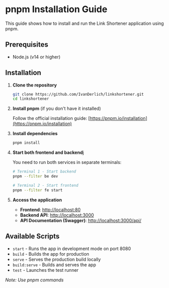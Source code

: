 # pnpm Installation Guide

This guide shows how to install and run the Link Shortener application using pnpm.

## Prerequisites

- Node.js (v14 or higher)

## Installation

1. **Clone the repository**

   ```bash
   git clone https://github.com/IvanDerlich/linkshortener.git
   cd linkshortener
   ```

2. **Install pnpm** (if you don't have it installed)

   Follow the official installation guide: [https://pnpm.io/installation](https://pnpm.io/installation)

3. **Install dependencies**

   ```bash
   pnpm install
   ```

4. **Start both frontend and backend**j

   You need to run both services in separate terminals:

   ```bash
   # Terminal 1 - Start backend
   pnpm --filter be dev

   # Terminal 2 - Start frontend
   pnpm --filter fe start
   ```

5. **Access the application**

   - **Frontend**: [http://localhost:80](http://localhost:8080)
   - **Backend API**: [http://localhost:3000](http://localhost:3000)
   - **API Documentation (Swagger)**: [http://localhost:3000/api/](http://localhost:3000/api/)

## Available Scripts

- `start` - Runs the app in development mode on port 8080
- `build` - Builds the app for production
- `serve` - Serves the production build locally
- `build:serve` - Builds and serves the app
- `test` - Launches the test runner

_Note: Use pnpm commands_
